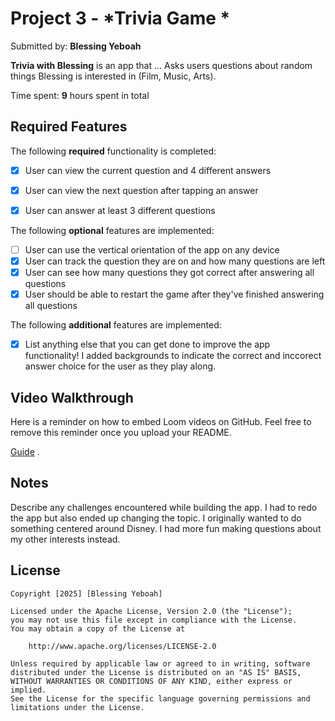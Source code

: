 # Project 3 - *Trivia Game *

Submitted by: **Blessing Yeboah**

**Trivia with Blessing** is an app that ... Asks users questions about random things Blessing is interested in (Film, Music, Arts). 

Time spent: **9** hours spent in total

## Required Features

The following **required** functionality is completed:

- [x] User can view the current question and 4 different answers
- [x] User can view the next question after tapping an answer
- [x] User can answer at least 3 different questions


The following **optional** features are implemented:

- [ ] User can use the vertical orientation of the app on any device
- [x] User can track the question they are on and how many questions are left
- [x] User can see how many questions they got correct after answering all questions
- [x] User should be able to restart the game after they've finished answering all questions

The following **additional** features are implemented:

- [x] List anything else that you can get done to improve the app functionality!
I added backgrounds to indicate the correct and inccorect answer choice for the user as they play along. 

## Video Walkthrough

Here is a reminder on how to embed Loom videos on GitHub. Feel free to remove this reminder once you upload your README. 

[Guide](https://youtu.be/LevUJ61B4VY) .

## Notes

Describe any challenges encountered while building the app.
I had to redo the app but also ended up changing the topic. I originally wanted to do something centered around Disney. I had more fun making questions about my other interests instead. 
## License

    Copyright [2025] [Blessing Yeboah]

    Licensed under the Apache License, Version 2.0 (the "License");
    you may not use this file except in compliance with the License.
    You may obtain a copy of the License at

        http://www.apache.org/licenses/LICENSE-2.0

    Unless required by applicable law or agreed to in writing, software
    distributed under the License is distributed on an "AS IS" BASIS,
    WITHOUT WARRANTIES OR CONDITIONS OF ANY KIND, either express or implied.
    See the License for the specific language governing permissions and
    limitations under the License.
